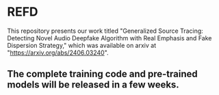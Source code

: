 # REFD
 This repository presents our work titled "Generalized Source Tracing: Detecting Novel Audio Deepfake Algorithm with
Real Emphasis and Fake Dispersion Strategy," which was available on arxiv at "https://arxiv.org/abs/2406.03240".

## The complete training code and pre-trained models will be released in a few weeks.



